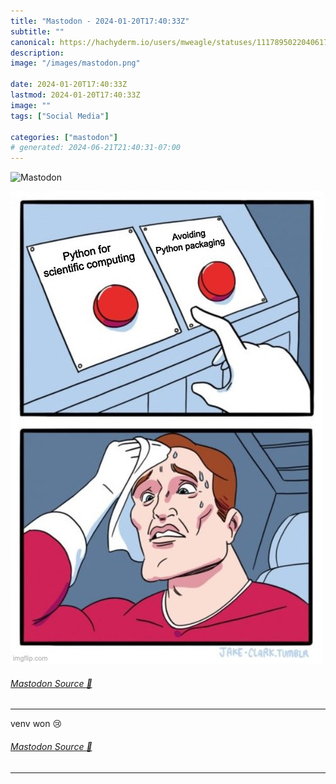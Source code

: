 ```yaml
---
title: "Mastodon - 2024-01-20T17:40:33Z"
subtitle: ""
canonical: https://hachyderm.io/users/mweagle/statuses/111789502204061760
description:
image: "/images/mastodon.png"

date: 2024-01-20T17:40:33Z
lastmod: 2024-01-20T17:40:33Z
image: ""
tags: ["Social Media"]

categories: ["mastodon"]
# generated: 2024-06-21T21:40:31-07:00
---
```

![Mastodon](/images/mastodon.png)



![Two button meme. Option 1: “Python for scientific computing”. Option 2: “Avoiding Python packaging”](329acb1d026a5b82.jpeg)

###### [Mastodon Source 🐘](https://hachyderm.io/@mweagle/111789502204061760)

___

<p>venv won 😢</p>


###### [Mastodon Source 🐘](https://hachyderm.io/@mweagle/111789933586441235)

___
